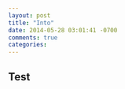 ```yaml
---
layout: post
title: "Into"
date: 2014-05-28 03:01:41 -0700
comments: true
categories: 
---
```

 ## Test
